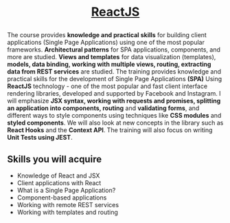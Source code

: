 # <p align="center"><a href=https://softuni.bg/trainings/3973/reactjs-february-2023#lesson-49548> ReactJS <a/>  

The course provides **knowledge and practical skills** for building client applications (Single Page Applications) using one of the most popular frameworks. **Architectural patterns** for SPA applications, components, and more are studied. **Views and templates** for data visualization (templates), **models, data binding, working with multiple views, routing, extracting data from REST services** are studied. The training provides knowledge and practical skills for the development of Single Page Applications **(SPA)** Using **ReactJS** technology - one of the most popular and fast client interface rendering libraries, developed and supported by Facebook and Instagram. I will emphasize **JSX syntax, working with requests and promises, splitting an application into components, routing** and **validating forms**, and different ways to style components using techniques like **CSS modules** and **styled components**. We will also look at new concepts in the library such as **React Hooks** and the **Context API**. The training will also focus on writing **Unit Tests using JEST**.

## Skills you will **acquire**

- Knowledge of React and JSX
- Client applications with React
- What is a Single Page Application?
- Component-based applications
- Working with remote REST services
- Working with templates and routing